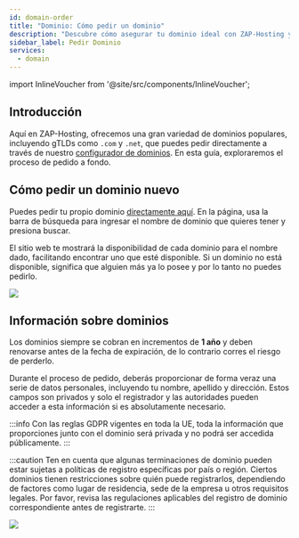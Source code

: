 ```yaml
---
id: domain-order
title: "Dominio: Cómo pedir un dominio"
description: "Descubre cómo asegurar tu dominio ideal con ZAP-Hosting y entiende los detalles clave del registro → Aprende más ahora"
sidebar_label: Pedir Dominio
services:
  - domain
---
```


import InlineVoucher from '@site/src/components/InlineVoucher';

## Introducción

Aquí en ZAP-Hosting, ofrecemos una gran variedad de dominios populares, incluyendo gTLDs como `.com` y `.net`, que puedes pedir directamente a través de nuestro [configurador de dominios](https://zap-hosting.com/en/shop/product/domain/). En esta guía, exploraremos el proceso de pedido a fondo.

## Cómo pedir un dominio nuevo

Puedes pedir tu propio dominio [directamente aquí](https://zap-hosting.com/en/shop/product/domain/). En la página, usa la barra de búsqueda para ingresar el nombre de dominio que quieres tener y presiona buscar.

El sitio web te mostrará la disponibilidad de cada dominio para el nombre dado, facilitando encontrar uno que esté disponible. Si un dominio no está disponible, significa que alguien más ya lo posee y por lo tanto no puedes pedirlo.

![](https://screensaver01.zap-hosting.com/index.php/s/cmdoBKgzYeJPPJH/preview)

## Información sobre dominios

Los dominios siempre se cobran en incrementos de **1 año** y deben renovarse antes de la fecha de expiración, de lo contrario corres el riesgo de perderlo.

Durante el proceso de pedido, deberás proporcionar de forma veraz una serie de datos personales, incluyendo tu nombre, apellido y dirección. Estos campos son privados y solo el registrador y las autoridades pueden acceder a esta información si es absolutamente necesario.

:::info
Con las reglas GDPR vigentes en toda la UE, toda la información que proporciones junto con el dominio será privada y no podrá ser accedida públicamente.
:::

:::caution 
Ten en cuenta que algunas terminaciones de dominio pueden estar sujetas a políticas de registro específicas por país o región. Ciertos dominios tienen restricciones sobre quién puede registrarlos, dependiendo de factores como lugar de residencia, sede de la empresa u otros requisitos legales. Por favor, revisa las regulaciones aplicables del registro de dominio correspondiente antes de registrarte.
:::

![](https://screensaver01.zap-hosting.com/index.php/s/d5gNX5mkpctk2c3/preview)

<InlineVoucher />